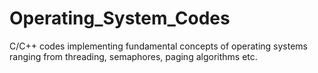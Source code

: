 # Operating_System_Codes
C/C++ codes implementing fundamental concepts of operating systems ranging from threading, semaphores, paging algorithms etc.
